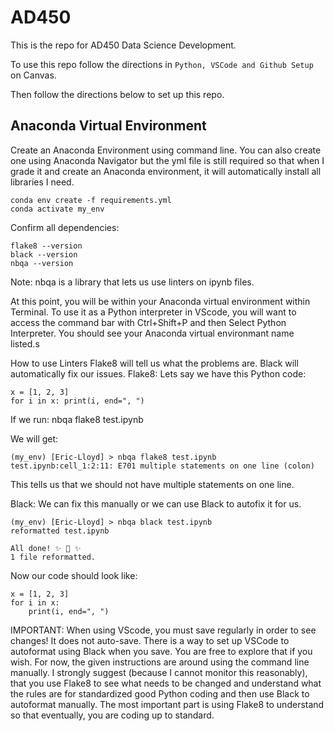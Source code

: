 # AD450
This is the repo for AD450 Data Science Development.

To use this repo follow the directions in `Python, VSCode and Github Setup` on Canvas.

Then follow the directions below to set up this repo.


## Anaconda Virtual Environment
Create an Anaconda Environment using command line. You can also create one using Anaconda Navigator but the yml file is still required so that when I grade it and create an Anaconda environment, it will automatically install all libraries I need.

```
conda env create -f requirements.yml
conda activate my_env
```

Confirm all dependencies:
```
flake8 --version
black --version
nbqa --version
```

Note: nbqa is a library that lets us use linters on ipynb files.

At this point, you will be within your Anaconda virtual environment within Terminal. To use it as a Python interpreter in VScode, you will want to access the command bar with Ctrl+Shift+P and then Select Python Interpreter. You should see your Anaconda virtual environmant name listed.s

How to use Linters
Flake8 will tell us what the problems are. Black will automatically fix our issues.
Flake8:
Lets say we have this Python code:
```
x = [1, 2, 3]
for i in x: print(i, end=", ")
```

If we run: nbqa flake8 test.ipynb

We will get:
```
(my_env) [Eric-Lloyd] > nbqa flake8 test.ipynb
test.ipynb:cell_1:2:11: E701 multiple statements on one line (colon)
```

This tells us that we should not have multiple statements on one line. 

Black: 
We can fix this manually or we can use Black to autofix it for us.
```
(my_env) [Eric-Lloyd] > nbqa black test.ipynb 
reformatted test.ipynb
 
All done! ✨ 🍰 ✨
1 file reformatted.
```

Now our code should look like:
```
x = [1, 2, 3]
for i in x:
    print(i, end=", ")
```

IMPORTANT: When using VScode, you must save regularly in order to see changes! It does not auto-save.
There is a way to set up VSCode to autoformat using Black when you save. You are free to explore that if you wish. For now, the given instructions are around using the command line manually. 
I strongly suggest (because I cannot monitor this reasonably), that you use Flake8 to see what needs to be changed and understand what the rules are for standardized good Python coding and then use Black to autoformat manually. The most important part is using Flake8 to understand so that eventually, you are coding up to standard.

